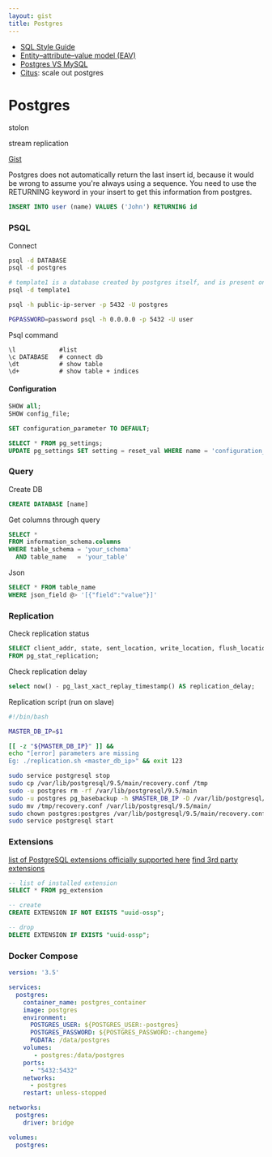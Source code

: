 ```yaml
---
layout: gist
title: Postgres
---
```


- [SQL Style Guide](https://www.sqlstyle.guide/)
- [Entity–attribute–value model (EAV)](https://en.wikipedia.org/wiki/Entity%E2%80%93attribute%E2%80%93value_model)
- [Postgres VS MySQL](https://www.2ndquadrant.com/en/postgresql/postgresql-vs-mysql/)
- [Citus](https://www.citusdata.com/): scale out postgres


# Postgres

stolon

stream replication

[Gist](https://gist.github.com/rgreenjr/3637525)

Postgres does not automatically return the last insert id, because it would be wrong to assume you're always using a sequence. You need to use the RETURNING keyword in your insert to get this information from postgres.
```sql
INSERT INTO user (name) VALUES ('John') RETURNING id
```


### PSQL

Connect
```sh
psql -d DATABASE
psql -d postgres

# template1 is a database created by postgres itself, and is present on all installations
psql -d template1

psql -h public-ip-server -p 5432 -U postgres

PGPASSWORD=password psql -h 0.0.0.0 -p 5432 -U user
```

Psql command
```
\l            #list
\c DATABASE   # connect db
\dt           # show table
\d+           # show table + indices
```


#### Configuration

```sql
SHOW all;
SHOW config_file;

SET configuration_parameter TO DEFAULT;
```

```sql
SELECT * FROM pg_settings;
UPDATE pg_settings SET setting = reset_val WHERE name = 'configuration_parameter';
```


### Query

Create DB
```sql
CREATE DATABASE [name]
```

Get columns through query
```sql
SELECT *
FROM information_schema.columns
WHERE table_schema = 'your_schema'
  AND table_name   = 'your_table'
```

Json
```sql
SELECT * FROM table_name
WHERE json_field @> '[{"field":"value"}]'
```

### Replication

Check replication status
```sql
SELECT client_addr, state, sent_location, write_location, flush_location, replay_location
FROM pg_stat_replication;
```

Check replication delay
```sql
select now() - pg_last_xact_replay_timestamp() AS replication_delay;
```

Replication script (run on slave)
```sh
#!/bin/bash

MASTER_DB_IP=$1

[[ -z "${MASTER_DB_IP}" ]] &&
echo "[error] parameters are missing
Eg: ./replication.sh <master_db_ip>" && exit 123

sudo service postgresql stop
sudo cp /var/lib/postgresql/9.5/main/recovery.conf /tmp
sudo -u postgres rm -rf /var/lib/postgresql/9.5/main
sudo -u postgres pg_basebackup -h $MASTER_DB_IP -D /var/lib/postgresql/9.5/main -U rep -v -P
sudo mv /tmp/recovery.conf /var/lib/postgresql/9.5/main/
sudo chown postgres:postgres /var/lib/postgresql/9.5/main/recovery.conf
sudo service postgresql start
```

### Extensions

[list of PostgreSQL extensions officially supported here](https://www.postgresql.org/docs/current/static/contrib.html)
[find 3rd party extensions](https://pgxn.org/)

```sql
-- list of installed extension
SELECT * FROM pg_extension

-- create
CREATE EXTENSION IF NOT EXISTS "uuid-ossp";

-- drop
DELETE EXTENSION IF EXISTS "uuid-ossp";
```

### Docker Compose 

```yaml
version: '3.5'

services:
  postgres:
    container_name: postgres_container
    image: postgres
    environment:
      POSTGRES_USER: ${POSTGRES_USER:-postgres}
      POSTGRES_PASSWORD: ${POSTGRES_PASSWORD:-changeme}
      PGDATA: /data/postgres
    volumes:
       - postgres:/data/postgres
    ports:
      - "5432:5432"
    networks:
      - postgres
    restart: unless-stopped

networks:
  postgres:
    driver: bridge

volumes:
  postgres:
```

